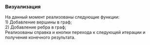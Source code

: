 <h3>Визуализация</h3>

<p>
 На данный момент реализованы следующие функции:<br>
 1) Добавление вершины в граф;<br>
 2) Добавление ребра в граф;<br>
 Реализованы справка и кнопки перехода к следующей итерации и получения конечного результата.

